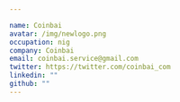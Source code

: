 ```yaml
---

name: Coinbai
avatar: /img/newlogo.png
occupation: nig
company: Coinbai
email: coinbai.service@gmail.com
twitter: https://twitter.com/coinbai_com
linkedin: ""
github: ""
---
```



